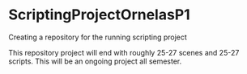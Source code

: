 # ScriptingProjectOrnelasP1
Creating a repository for the running scripting project

This repository project will end with roughly 25-27 scenes and 25-27 scripts. This will be an ongoing project all semester.

